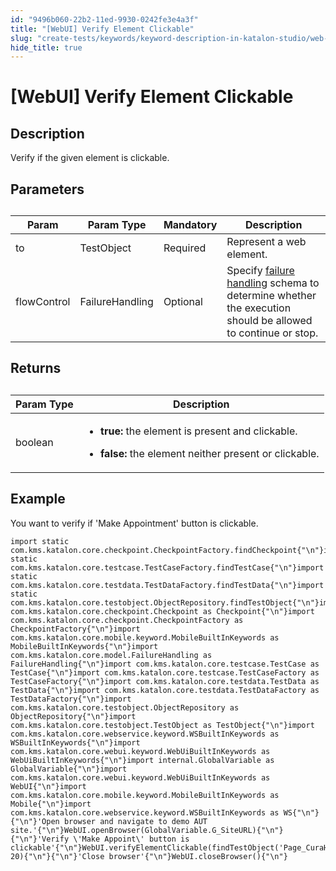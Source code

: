 ```yaml
---
id: "9496b060-22b2-11ed-9930-0242fe3e4a3f"
title: "[WebUI] Verify Element Clickable"
slug: "create-tests/keywords/keyword-description-in-katalon-studio/web-ui-keywords/webui-verify-element-clickable"
hide_title: true
---
```


# <a id="id_0" class="anchor_top_offset"/><a id="ariaid-title1" class="anchor_top_offset"/>[WebUI] Verify Element Clickable


## <a id="id_0__id_1" class="anchor_top_offset"/>Description

              
<p xmlns="http://www.w3.org/1999/xhtml" className="p">Verify if the given element is clickable.</p> 
      

## <a id="id_0__id_2" class="anchor_top_offset"/>Parameters

              
<table xmlns="http://www.w3.org/1999/xhtml" className="table anchor_top_offset" id="id_0__b7c5051d-b885-4417-a2c7-dab5bf179dcb"><caption /><thead className="thead"><tr className><th className="entry anchor_top_offset" id="id_0__b7c5051d-b885-4417-a2c7-dab5bf179dcb__entry__1">Param</th><th className="entry anchor_top_offset" id="id_0__b7c5051d-b885-4417-a2c7-dab5bf179dcb__entry__2">Param Type</th><th className="entry anchor_top_offset" id="id_0__b7c5051d-b885-4417-a2c7-dab5bf179dcb__entry__3">Mandatory</th><th className="entry anchor_top_offset" id="id_0__b7c5051d-b885-4417-a2c7-dab5bf179dcb__entry__4">Description</th></tr></thead><tbody className="tbody"><tr className><td className="entry" headers="id_0__b7c5051d-b885-4417-a2c7-dab5bf179dcb__entry__1 id_0__b7c5051d-b885-4417-a2c7-dab5bf179dcb__entry__2 id_0__b7c5051d-b885-4417-a2c7-dab5bf179dcb__entry__3 id_0__b7c5051d-b885-4417-a2c7-dab5bf179dcb__entry__4 ">to</td><td className="entry" headers="id_0__b7c5051d-b885-4417-a2c7-dab5bf179dcb__entry__1 id_0__b7c5051d-b885-4417-a2c7-dab5bf179dcb__entry__2 id_0__b7c5051d-b885-4417-a2c7-dab5bf179dcb__entry__3 id_0__b7c5051d-b885-4417-a2c7-dab5bf179dcb__entry__4 ">TestObject</td><td className="entry" headers="id_0__b7c5051d-b885-4417-a2c7-dab5bf179dcb__entry__1 id_0__b7c5051d-b885-4417-a2c7-dab5bf179dcb__entry__2 id_0__b7c5051d-b885-4417-a2c7-dab5bf179dcb__entry__3 id_0__b7c5051d-b885-4417-a2c7-dab5bf179dcb__entry__4 ">Required</td><td className="entry" headers="id_0__b7c5051d-b885-4417-a2c7-dab5bf179dcb__entry__1 id_0__b7c5051d-b885-4417-a2c7-dab5bf179dcb__entry__2 id_0__b7c5051d-b885-4417-a2c7-dab5bf179dcb__entry__3 id_0__b7c5051d-b885-4417-a2c7-dab5bf179dcb__entry__4 ">Represent a web element.</td></tr><tr className><td className="entry" headers="id_0__b7c5051d-b885-4417-a2c7-dab5bf179dcb__entry__1 id_0__b7c5051d-b885-4417-a2c7-dab5bf179dcb__entry__2 id_0__b7c5051d-b885-4417-a2c7-dab5bf179dcb__entry__3 id_0__b7c5051d-b885-4417-a2c7-dab5bf179dcb__entry__4 ">flowControl</td><td className="entry" headers="id_0__b7c5051d-b885-4417-a2c7-dab5bf179dcb__entry__1 id_0__b7c5051d-b885-4417-a2c7-dab5bf179dcb__entry__2 id_0__b7c5051d-b885-4417-a2c7-dab5bf179dcb__entry__3 id_0__b7c5051d-b885-4417-a2c7-dab5bf179dcb__entry__4 ">FailureHandling</td><td className="entry" headers="id_0__b7c5051d-b885-4417-a2c7-dab5bf179dcb__entry__1 id_0__b7c5051d-b885-4417-a2c7-dab5bf179dcb__entry__2 id_0__b7c5051d-b885-4417-a2c7-dab5bf179dcb__entry__3 id_0__b7c5051d-b885-4417-a2c7-dab5bf179dcb__entry__4 ">Optional</td><td className="entry" headers="id_0__b7c5051d-b885-4417-a2c7-dab5bf179dcb__entry__1 id_0__b7c5051d-b885-4417-a2c7-dab5bf179dcb__entry__2 id_0__b7c5051d-b885-4417-a2c7-dab5bf179dcb__entry__3 id_0__b7c5051d-b885-4417-a2c7-dab5bf179dcb__entry__4 ">Specify <a className="xref" href="/maintain/configure-failure-handling-settings-in-katalon-studio">failure handling</a> schema to         determine whether the execution should be allowed to continue or         stop.</td></tr></tbody></table> 
      

## <a id="id_0__id_3" class="anchor_top_offset"/>Returns

              
<table xmlns="http://www.w3.org/1999/xhtml" className="table anchor_top_offset" id="id_0__9d6dc787-d03d-40fb-a360-8011939909e3"><caption /><thead className="thead"><tr className><th className="entry anchor_top_offset" id="id_0__9d6dc787-d03d-40fb-a360-8011939909e3__entry__1">Param Type</th><th className="entry anchor_top_offset" id="id_0__9d6dc787-d03d-40fb-a360-8011939909e3__entry__2">Description</th></tr></thead><tbody className="tbody"><tr className><td className="entry" headers="id_0__9d6dc787-d03d-40fb-a360-8011939909e3__entry__1 id_0__9d6dc787-d03d-40fb-a360-8011939909e3__entry__2 ">boolean</td><td className="entry" headers="id_0__9d6dc787-d03d-40fb-a360-8011939909e3__entry__1 id_0__9d6dc787-d03d-40fb-a360-8011939909e3__entry__2 ">         <ul className="ul"><li className="li">             <p className="p">               <strong className="ph b">true:</strong> the element is present and clickable.</p>           </li><li className="li">             <strong className="ph b">false:</strong> the element neither present or             clickable.</li></ul>       </td></tr></tbody></table> 
      

## <a id="id_0__id_4" class="anchor_top_offset"/>Example

              
<p xmlns="http://www.w3.org/1999/xhtml" className="p">You want to verify if 'Make Appointment' button is   clickable.</p> 
              
<pre xmlns="http://www.w3.org/1999/xhtml" className="pre codeblock"><code>import static com.kms.katalon.core.checkpoint.CheckpointFactory.findCheckpoint{"\n"}import static com.kms.katalon.core.testcase.TestCaseFactory.findTestCase{"\n"}import static com.kms.katalon.core.testdata.TestDataFactory.findTestData{"\n"}import static com.kms.katalon.core.testobject.ObjectRepository.findTestObject{"\n"}import com.kms.katalon.core.checkpoint.Checkpoint as Checkpoint{"\n"}import com.kms.katalon.core.checkpoint.CheckpointFactory as CheckpointFactory{"\n"}import com.kms.katalon.core.mobile.keyword.MobileBuiltInKeywords as MobileBuiltInKeywords{"\n"}import com.kms.katalon.core.model.FailureHandling as FailureHandling{"\n"}import com.kms.katalon.core.testcase.TestCase as TestCase{"\n"}import com.kms.katalon.core.testcase.TestCaseFactory as TestCaseFactory{"\n"}import com.kms.katalon.core.testdata.TestData as TestData{"\n"}import com.kms.katalon.core.testdata.TestDataFactory as TestDataFactory{"\n"}import com.kms.katalon.core.testobject.ObjectRepository as ObjectRepository{"\n"}import com.kms.katalon.core.testobject.TestObject as TestObject{"\n"}import com.kms.katalon.core.webservice.keyword.WSBuiltInKeywords as WSBuiltInKeywords{"\n"}import com.kms.katalon.core.webui.keyword.WebUiBuiltInKeywords as WebUiBuiltInKeywords{"\n"}import internal.GlobalVariable as GlobalVariable{"\n"}import com.kms.katalon.core.webui.keyword.WebUiBuiltInKeywords as WebUI{"\n"}import com.kms.katalon.core.mobile.keyword.MobileBuiltInKeywords as Mobile{"\n"}import com.kms.katalon.core.webservice.keyword.WSBuiltInKeywords as WS{"\n"}{"\n"}'Open browser and navigate to demo AUT site.'{"\n"}WebUI.openBrowser(GlobalVariable.G_SiteURL){"\n"}{"\n"}'Verify \'Make Appoint\' button is clickable'{"\n"}WebUI.verifyElementClickable(findTestObject('Page_CuraHomepage/btn_MakeAppointment'), 20){"\n"}{"\n"}'Close browser'{"\n"}WebUI.closeBrowser(){"\n"}</code></pre> 
            
